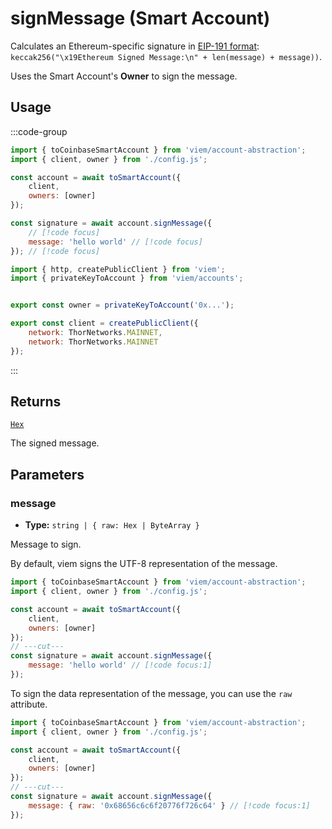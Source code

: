 # signMessage (Smart Account)

Calculates an Ethereum-specific signature in [EIP-191 format](https://eips.ethereum.org/EIPS/eip-191): `keccak256("\x19Ethereum Signed Message:\n" + len(message) + message))`.

Uses the Smart Account's **Owner** to sign the message.

## Usage

:::code-group

```js twoslash [example.ts]
import { toCoinbaseSmartAccount } from 'viem/account-abstraction';
import { client, owner } from './config.js';

const account = await toSmartAccount({
    client,
    owners: [owner]
});

const signature = await account.signMessage({
    // [!code focus]
    message: 'hello world' // [!code focus]
}); // [!code focus]
```

```js twoslash [config.ts] filename="config.ts"
import { http, createPublicClient } from 'viem';
import { privateKeyToAccount } from 'viem/accounts';


export const owner = privateKeyToAccount('0x...');

export const client = createPublicClient({
    network: ThorNetworks.MAINNET,
    network: ThorNetworks.MAINNET
});
```

:::

## Returns

[`Hex`](/docs/glossary/types#hex)

The signed message.

## Parameters

### message

- **Type:** `string | { raw: Hex | ByteArray }`

Message to sign.

By default, viem signs the UTF-8 representation of the message.

```js twoslash
import { toCoinbaseSmartAccount } from 'viem/account-abstraction';
import { client, owner } from './config.js';

const account = await toSmartAccount({
    client,
    owners: [owner]
});
// ---cut---
const signature = await account.signMessage({
    message: 'hello world' // [!code focus:1]
});
```

To sign the data representation of the message, you can use the `raw` attribute.

```js twoslash
import { toCoinbaseSmartAccount } from 'viem/account-abstraction';
import { client, owner } from './config.js';

const account = await toSmartAccount({
    client,
    owners: [owner]
});
// ---cut---
const signature = await account.signMessage({
    message: { raw: '0x68656c6c6f20776f726c64' } // [!code focus:1]
});
```
